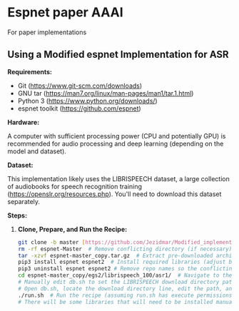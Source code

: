 # Espnet paper AAAI
For paper implementations

## Using a Modified espnet Implementation for ASR



**Requirements:**

* Git (https://www.git-scm.com/downloads)
* GNU tar (https://man7.org/linux/man-pages/man1/tar.1.html)
* Python 3 (https://www.python.org/downloads/)
* espnet toolkit (https://github.com/espnet)

**Hardware:**

A computer with sufficient processing power (CPU and potentially GPU) is recommended for audio processing and deep learning (depending on the model and dataset).

**Dataset:**

This implementation likely uses the LIBRISPEECH dataset, a large collection of audiobooks for speech recognition training (https://openslr.org/resources.php). You'll need to download this dataset separately.

**Steps:**

1. **Clone, Prepare, and Run the Recipe:**
   ```bash
   git clone -b master [https://github.com/Jezidmar/Modified_implementation.git](https://github.com/Jezidmar/Modified_implementation.git)  # Clone the repository
   rm -rf espnet-Master  # Remove conflicting directory (if necessary)
   tar -xzvf espnet-master_copy.tar.gz  # Extract pre-downloaded archive (replace with your archive name)
   pip3 install espnet espnet2  # Install required libraries (adjust based on your needs)
   pip3 uninstall espnet espnet2 # Remove repo names so the conflicting version from /envs folder is not used but the modified.
   cd espnet-master_copy/egs2/librispeech_100/asr1/  # Navigate to the recipe directory
   # Manually edit db.sh to set the LIBRISPEECH download directory path
   # Open db.sh, locate the download directory line, edit the path, and save the changes.
   ./run.sh  # Run the recipe (assuming run.sh has execute permissions)
   # There will be some libraries that will need to be installed manually, such as typecheck and sclite but just proceed with installing and re-running script until all works. 

